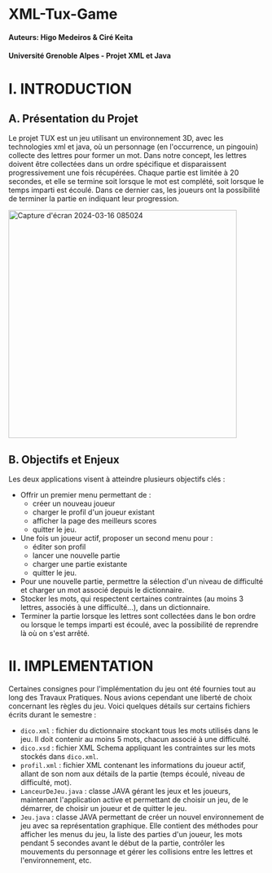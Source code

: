 # XML-Tux-Game
#### Auteurs: Higo Medeiros & Ciré Keita
#### Université Grenoble Alpes - Projet XML et Java
# I. INTRODUCTION

## A. Présentation du Projet
Le projet TUX est un jeu utilisant un environnement 3D, avec les technologies xml et java, où un personnage (en l'occurrence, un pingouin) collecte des lettres pour former un mot.
Dans notre concept, les lettres doivent être collectées dans un ordre spécifique et disparaissent progressivement une fois récupérées. Chaque partie est limitée à 20 secondes, et elle se termine soit lorsque le mot est complété, soit lorsque le temps imparti est écoulé. Dans ce dernier cas, les joueurs ont la possibilité de terminer la partie en indiquant leur progression.

<img width="448" alt="Capture d'écran 2024-03-16 085024" src="https://github.com/MedeirosHigo/XML-Tux-Game/assets/163612912/74fe5a27-393d-47ef-9021-1879505c890c">


## B. Objectifs et Enjeux
Les deux applications visent à atteindre plusieurs objectifs clés :
- Offrir un premier menu permettant de :
  - créer un nouveau joueur
  - charger le profil d'un joueur existant
  - afficher la page des meilleurs scores
  - quitter le jeu.
- Une fois un joueur actif, proposer un second menu pour :
  - éditer son profil
  - lancer une nouvelle partie
  - charger une partie existante
  - quitter le jeu.
- Pour une nouvelle partie, permettre la sélection d'un niveau de difficulté et charger un mot associé depuis le dictionnaire.
- Stocker les mots, qui respectent certaines contraintes (au moins 3 lettres, associés à une difficulté...), dans un dictionnaire.
- Terminer la partie lorsque les lettres sont collectées dans le bon ordre ou lorsque le temps imparti est écoulé, avec la possibilité de reprendre là où on s'est arrêté.

# II. IMPLEMENTATION

Certaines consignes pour l'implémentation du jeu ont été fournies tout au long des Travaux Pratiques. Nous avions cependant une liberté de choix concernant les règles du jeu. Voici quelques détails sur certains fichiers écrits durant le semestre :

- `dico.xml` : fichier du dictionnaire stockant tous les mots utilisés dans le jeu. Il doit contenir au moins 5 mots, chacun associé à une difficulté.
- `dico.xsd` : fichier XML Schema appliquant les contraintes sur les mots stockés dans `dico.xml`.
- `profil.xml` : fichier XML contenant les informations du joueur actif, allant de son nom aux détails de la partie (temps écoulé, niveau de difficulté, mot).
- `LanceurDeJeu.java` : classe JAVA gérant les jeux et les joueurs, maintenant l'application active et permettant de choisir un jeu, de le démarrer, de choisir un joueur et de quitter le jeu.
- `Jeu.java` : classe JAVA permettant de créer un nouvel environnement de jeu avec sa représentation graphique. Elle contient des méthodes pour afficher les menus du jeu, la liste des parties d'un joueur, les mots pendant 5 secondes avant le début de la partie, contrôler les mouvements du personnage et gérer les collisions entre les lettres et l'environnement, etc.
